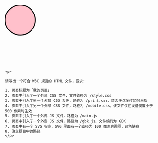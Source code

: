 <!DOCTYPE html>
<html>
<head>
	<title>我的页面</title>
	<meta charset="utf-8">
	<link rel="stylesheet" href="/style.css">
	<link rel="stylesheet" href="/print.css" media="print">
	<link rel="stylesheet" href="/mobile.css" media="all and (max-width: 500px;)">
	<script src="/main.js"></script>
	<script src="/gbk.js" charset="GBK"></script>
</head>

<body>
	<svg height="200" width="200">
  		<circle cx="50" cy="50" r="50" stroke="black" stroke-width="3" fill="pink" />
	</svg>

	<p>
	
	请写出一个符合 W3C 规范的 HTML 文件，要求:

	1. 页面标题为「我的页面」
	2. 页面中引入了一个外部 CSS 文件，文件路径为 /style.css
	3. 页面中引入了另一个外部 CSS 文件，路径为 /print.css，该文件仅在打印时生效
	4. 页面中引入了另一个外部 CSS 文件，路径为 /mobile.css，该文件仅在设备宽度小于 500 像素时生效
	5. 页面中引入了一个外部 JS 文件，路径为 /main.js
	6. 页面中引入了一个外部 JS 文件，路径为 /gbk.js，文件编码为 GBK
	7. 页面中有一个 SVG 标签，SVG 里面有一个直径为 100 像素的圆圈，颜色随意
	8. 注意题目中的路径
	</p>
</body>
</html>